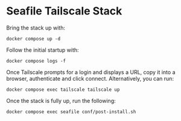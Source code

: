 # Seafile Tailscale Stack

Bring the stack up with:

```
docker compose up -d
```

Follow the initial startup with:

```
docker compose logs -f
```

Once Tailscale prompts for a login and displays a URL, copy it into a browser,
authenticate and click connect. Alternatively, you can run:

```
docker compose exec tailscale tailscale up
```

Once the stack is fully up, run the following:

```
docker compose exec seafile conf/post-install.sh
```
